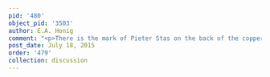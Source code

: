 ```yaml
---
pid: '480'
object_pid: '3503'
author: E.A. Honig
comment: "<p>There is the mark of Pieter Stas on the back of the copper panel.</p>"
post_date: July 18, 2015
order: '479'
collection: discussion
---
```


